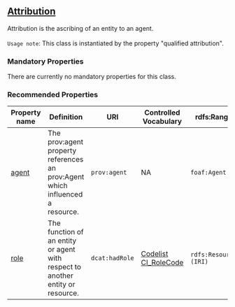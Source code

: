 ## [Attribution](https://www.w3.org/ns/prov#Attribution)

Attribution is the ascribing of an entity to an agent. <br><br>
`Usage note`: This class is instantiated by the property "qualified attribution".

 

### Mandatory Properties

There are currently no mandatory properties for this class.

### Recommended Properties 

<table>
  <thead>
    <tr>
      <th>Property name</th>
      <th>Definition</th>
      <th>URI</th>
      <th>Controlled Vocabulary</th>
      <th>rdfs:Range</th>
      <th>Usage Note</th>
      <th>Cardinality</th>
    </tr>
  </thead>
  <tbody>
    <tr>
      <td><a href="https://www.w3.org/TR/2013/REC-prov-o-20130430/#p_agent">agent</a></td>
      <td>The prov:agent property references an prov:Agent which influenced a resource.</td>
      <td><code>prov:agent</code></td>
      <td>NA</td>
      <td><code>foaf:Agent</code></td>
      <td>This property points to another instance of class <code>foaf:Agent</code>.</td>
      <td>0..1</td>
    </tr>
    <tr>
      <td><a href="https://www.w3.org/TR/vocab-dcat-3/#Property:relationship_hadRole">role</a></td>
      <td>The function of an entity or agent with respect to another entity or resource.</td>
      <td><code>dcat:hadRole</code></td>
      <td><a href="https://standards.iso.org/iso/19115/resources/Codelists/gml/CI_RoleCode.xml">Codelist CI_RoleCode</a></td>
      <td><code>rdfs:Resource (IRI)</code></td>
      <td>Choose one of the roles as listed in the controlled vocabulary. Note that for HealthDCAT-AP, the list of roles might be extended in the future. <br> Example: <code>https://standards.iso.org/iso/19115/resources/Codelists/gml/CI_RoleCode.xml#processor</code></td>
      <td>0..1</td>
    </tr>
  </tbody>
</table>
